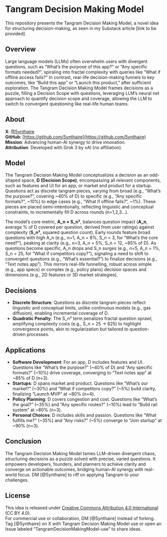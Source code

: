 # Tangram Decision Making Model

This repository presents the Tangram Decision Making Model, a novel idea for structuring decision-making, as seen in my Substack article [link to be provided].

## Overview

Large language models (LLMs) often overwhelm users with divergent questions, such as “What’s the purpose of this app?” or “Any specific formats needed?”, spiraling into fractal complexity with queries like “What if offline access fails?” In contrast, real-life decision-making funnels to key outcomes, like “Build this app” or “Launch this product,” after sufficient exploration. The Tangram Decision Making Model frames decisions as a puzzle, filling a Decision Scope with questions, leveraging LLM’s neural net approach to quantify decision scope and coverage, allowing the LLM to switch to convergent questioning like real-life human teams.

## About

**X**: [@5ynthaire](https://x.com/5ynthaire)  
**GitHub**: [https://github.com/5ynthaire](https://github.com/5ynthaire)  
**Mission**: Advancing human-AI synergy to drive innovation.  
**Attribution**: Developed with Grok 3 by xAI (no affiliation).

## Model

The Tangram Decision Making Model conceptualizes a decision as an odd-shaped space, **D (Decision Scope)**, encompassing all relevant components, such as features and UI for an app, or market and product for a startup. Questions act as discrete tangram pieces, varying from broad (e.g., “What’s the purpose?”, covering ~40% of D) to specific (e.g., “Any specific formats?”, ~10%) to edge cases (e.g., “What if offline fails?”, ~1%). These pieces are placed semi-intentionally, reflecting linguistic and conceptual constraints, to incrementally fill D across rounds (n=1,2,3...).

The model’s core metric, **A_n × S_n²**, balances question impact (**A_n**, average % of D covered per question, derived from user ratings) against complexity (**S_n²**, squared question count). Early rounds feature broad questions with high A_n (e.g., n=1, A_n = 8%, S_n = 3, for “What’s the core need?”), peaking at clarity (e.g., n=3, A_n = 5%, S_n = 12, ~85% of D). As questions become specific, A_n drops and S_n surges (e.g., n=5, A_n = 1%, S_n = 25, for “What if competitors copy?”), signaling a need to shift to convergent questions (e.g., “What’s essential?”) to finalize decisions (e.g., “Text notes app”). This mirrors real-life funnelling, robust across simple (e.g., app specs) or complex (e.g., policy plans) decision spaces and dimensions (e.g., 2D features or 3D market strategies).

## Decisions

- **Discrete Structure**: Questions as discrete tangram pieces reflect linguistic and conceptual limits, unlike continuous models (e.g., gas diffusion), enabling incremental coverage of D.
- **Quadratic Penalty**: The S_n² term penalizes fractal question sprawl, amplifying complexity costs (e.g., S_n = 25 → 625) to highlight convergence points, akin to regularization but tailored to question-driven processes.

## Applications

- **Software Development**: For an app, D includes features and UI. Questions like “What’s the purpose?” (~40% of D) and “Any specific formats?” (~10%) drive coverage, converging to “Text notes app” at ~85% of D (n=3).
- **Startups**: D spans market and product. Questions like “What’s our market?” (~30%) and “What if competitors copy?” (~5%) build clarity, finalizing “Launch MVP” at ~80% (n=4).
- **Policy Planning**: D covers congestion and cost. Questions like “What’s the goal?” (~35%) and “Any specific routes?” (~10%) lead to “Build rail system” at ~80% (n=3).
- **Personal Choices**: D includes skills and passion. Questions like “What fulfills me?” (~35%) and “Any risks?” (~5%) converge to “Join startup” at ~90% (n=3).

## Conclusion

The Tangram Decision Making Model tames LLM-driven divergent chaos, structuring decisions as a puzzle solved with precise, varied questions. It empowers developers, founders, and planners to achieve clarity and converge on actionable outcomes, bridging human-AI synergy with real-world focus. DM [@5ynthaire] to riff on applying Tangram to your challenges.

## License

<!--CODEBLOCK START-->
This idea is released under [Creative Commons Attribution 4.0 International](LICENSE) (CC BY 4.0).  
For commercial use or collaboration, DM [@5ynthaire] instead of forking. Tag [@5ynthaire] on X with Tangram Decision Making Model use or open an Issue labeled “TangramDecisionMakingModel-use” to share ideas.
<!--CODEBLOCK END-->